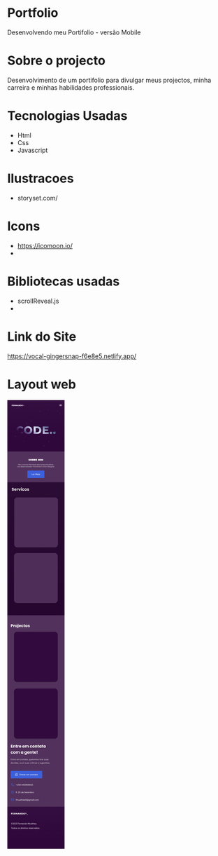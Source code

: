 # Portfolio
 Desenvolvendo meu Portifolio - versão Mobile 


# Sobre o projecto
Desenvolvimento de um portifolio para divulgar meus projectos, minha carreira e minhas habilidades professionais. 

# Tecnologias Usadas
- Html
- Css
- Javascript
# Ilustracoes
- storyset.com/
# Icons
- https://icomoon.io/
- 
# Bibliotecas usadas
- scrollReveal.js
- 
# Link do Site 
https://vocal-gingersnap-f6e8e5.netlify.app/

# Layout web
![Web 1](https://github.com/Muethea/Portfolio/blob/main/Assets/Mobile%20Layout.png)
